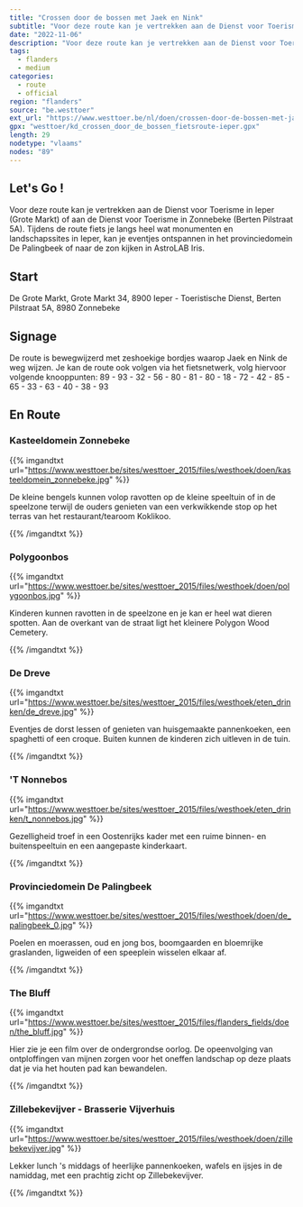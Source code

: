 ```yaml
---
title: "Crossen door de bossen met Jaek en Nink"
subtitle: "Voor deze route kan je vertrekken aan de Dienst voor Toerisme in Ieper (Grote Markt) of aan de Dienst voor Toerisme in Zonnebeke (Berten Pilstraat 5A)"
date: "2022-11-06"
description: "Voor deze route kan je vertrekken aan de Dienst voor Toerisme in Ieper (Grote Markt) of aan de Dienst voor Toerisme in Zonnebeke (Berten Pilstraat 5A)" 
tags:
  - flanders
  - medium
categories: 
  - route
  - official
region: "flanders"
source: "be.westtoer"
ext_url: "https://www.westtoer.be/nl/doen/crossen-door-de-bossen-met-jaek-en-nink"
gpx: "westtoer/kd_crossen_door_de_bossen_fietsroute-ieper.gpx"
length: 29
nodetype: "vlaams"
nodes: "89"
---
```


## Let's Go !

Voor deze route kan je vertrekken aan de Dienst voor Toerisme in Ieper (Grote Markt) of aan de Dienst voor Toerisme in Zonnebeke (Berten Pilstraat 5A). Tijdens de route fiets je langs heel wat monumenten en landschapssites in Ieper, kan je eventjes ontspannen in het provinciedomein De Palingbeek of naar de zon kijken in AstroLAB Iris.

## Start 

De Grote Markt, Grote Markt 34, 8900 Ieper - Toeristische Dienst, Berten Pilstraat 5A, 8980 Zonnebeke

## Signage

De route is bewegwijzerd met zeshoekige bordjes waarop Jaek en Nink de weg wijzen. Je kan de route ook volgen via het fietsnetwerk, volg hiervoor volgende knooppunten: 89 - 93 - 32 - 56 - 80 - 81 - 80 - 18 - 72 - 42 - 85 - 65 - 33 - 63 - 40 - 38 - 93

## En Route

### Kasteeldomein Zonnebeke

{{% imgandtxt url="https://www.westtoer.be/sites/westtoer_2015/files/westhoek/doen/kasteeldomein_zonnebeke.jpg" %}}

De kleine bengels kunnen volop ravotten op de kleine speeltuin of in de speelzone terwijl de ouders genieten van een verkwikkende stop op het terras van het restaurant/tearoom Koklikoo.

{{% /imgandtxt %}}

### Polygoonbos

{{% imgandtxt url="https://www.westtoer.be/sites/westtoer_2015/files/westhoek/doen/polygoonbos.jpg" %}}

Kinderen kunnen ravotten in de speelzone en je kan er heel wat dieren spotten. Aan de overkant van de straat ligt het kleinere Polygon Wood Cemetery.

{{% /imgandtxt %}}

### De Dreve

{{% imgandtxt url="https://www.westtoer.be/sites/westtoer_2015/files/westhoek/eten_drinken/de_dreve.jpg" %}}

Eventjes de dorst lessen of genieten van huisgemaakte pannenkoeken, een spaghetti of een croque. Buiten kunnen de kinderen zich uitleven in de tuin.

{{% /imgandtxt %}}

### 'T Nonnebos

{{% imgandtxt url="https://www.westtoer.be/sites/westtoer_2015/files/westhoek/eten_drinken/t_nonnebos.jpg" %}}

Gezelligheid troef in een Oostenrijks kader met een ruime binnen- en buitenspeeltuin en een aangepaste kinderkaart.

{{% /imgandtxt %}}

### Provinciedomein De Palingbeek

{{% imgandtxt url="https://www.westtoer.be/sites/westtoer_2015/files/westhoek/doen/de_palingbeek_0.jpg" %}}

Poelen en moerassen, oud en jong bos, boomgaarden en bloemrijke graslanden, ligweiden of een speeplein wisselen elkaar af.

{{% /imgandtxt %}}

### The Bluff

{{% imgandtxt url="https://www.westtoer.be/sites/westtoer_2015/files/flanders_fields/doen/the_bluff.jpg" %}}

Hier zie je een film over de ondergrondse oorlog. De opeenvolging van ontploffingen van mijnen zorgen voor het oneffen landschap op deze plaats dat je via het houten pad kan bewandelen.

{{% /imgandtxt %}}

### Zillebekevijver - Brasserie Vijverhuis

{{% imgandtxt url="https://www.westtoer.be/sites/westtoer_2015/files/westhoek/doen/zillebekevijver.jpg" %}}

Lekker lunch 's middags of heerlijke pannenkoeken, wafels en ijsjes in de namiddag, met een prachtig zicht op Zillebekevijver.

{{% /imgandtxt %}}